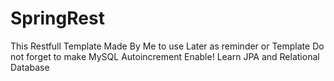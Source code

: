 # SpringRest
This Restfull Template Made By Me to use Later as reminder or Template 
Do not forget to make MySQL Autoincrement Enable!
Learn JPA and Relational Database
